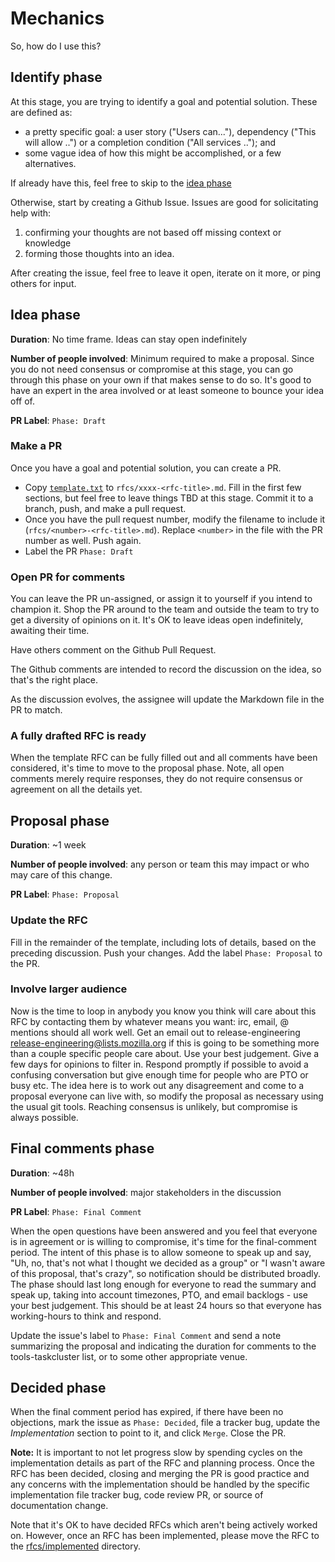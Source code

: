 # Mechanics

So, how do I use this?

## Identify phase

At this stage, you are trying to identify a goal and potential solution. These are defined as:

* a pretty specific goal: a user story ("Users can..."), dependency ("This will allow ..") or a completion condition ("All services .."); and
* some vague idea of how this might be accomplished, or a few alternatives.
  
If already have this, feel free to skip to the [idea phase](#idea-phase)

Otherwise, start by creating a Github Issue. Issues are good for solicitating help with:

1. confirming your thoughts are not based off missing context or knowledge
2. forming those thoughts into an idea.

After creating the issue, feel free to leave it open, iterate on it more, or ping others for input. 

## Idea phase

**Duration**: No time frame. Ideas can stay open indefinitely

**Number of people involved**: Minimum required to make a proposal. Since you do not need consensus or compromise at this stage, you can go through this phase on your own if that makes sense to do so. It's good to have an expert in the area involved or at least someone to bounce your idea off of.

**PR Label**: `Phase: Draft`

### Make a PR

Once you have a goal and potential solution, you can create a PR.

* Copy [`template.txt`](rfcs/template.txt) to `rfcs/xxxx-<rfc-title>.md`.
  Fill in the first few sections, but feel free to leave things TBD at this stage.
  Commit it to a branch, push, and make a pull request.
* Once you have the pull request number, modify the filename to include it (`rfcs/<number>-<rfc-title>.md`).
  Replace `<number>` in the file with the PR number as well.
  Push again.
* Label the PR `Phase: Draft`

### Open PR for comments

You can leave the PR un-assigned, or assign it to yourself if you intend to champion it.
Shop the PR around to the team and outside the team to try to get a diversity of opinions on it.
It's OK to leave ideas open indefinitely, awaiting their time.

Have others comment on the Github Pull Request.

The Github comments are intended to record the discussion on the idea, so that's the right place.

As the discussion evolves, the assignee will update the Markdown file in the PR to match.

### A fully drafted RFC is ready

When the template RFC can be fully filled out and all comments have been considered, it's time to move to the proposal phase. Note, all open comments merely require responses, they do not require consensus or agreement on all the details yet.

## Proposal phase

**Duration**: ~1 week

**Number of people involved**: any person or team this may impact or who may care of this change. 

**PR Label**: `Phase: Proposal`

### Update the RFC

Fill in the remainder of the template, including lots of details, based on the preceding discussion. Push your changes. Add the label `Phase: Proposal` to the PR.

### Involve larger audience

Now is the time to loop in anybody you know you think will care about this RFC by contacting them by whatever means you want: irc, email, @ mentions should all work well. Get an email out to release-engineering <release-engineering@lists.mozilla.org> if this is going to be something more than a couple specific people care about. Use your best judgement.  Give a few days for opinions to filter in. Respond promptly if possible to avoid a confusing conversation but give enough time for people who are PTO or busy etc. The idea here is to work out any disagreement and come to a proposal everyone can live with, so modify the proposal as necessary using the usual git tools. Reaching consensus is unlikely, but compromise is always possible.

## Final comments phase

**Duration**: ~48h

**Number of people involved**: major stakeholders in the discussion

**PR Label**: `Phase: Final Comment`

When the open questions have been answered and you feel that everyone is in agreement or is willing to compromise, it's time for the final-comment period.  The intent of this phase is to allow someone to speak up and say, "Uh, no, that's not what I thought we decided as a group" or "I wasn't aware of this proposal, that's crazy", so notification should be distributed broadly.  The phase should last long enough for everyone to read the summary and speak up, taking into account timezones, PTO, and email backlogs - use your best judgement.  This should be at least 24 hours so that everyone has working-hours to think and respond.

Update the issue's label to `Phase: Final Comment` and send a note summarizing the proposal and indicating the duration for comments to the tools-taskcluster list, or to some other appropriate venue.

## Decided phase

When the final comment period has expired, if there have been no objections, mark the issue as `Phase: Decided`, file a tracker bug, update the *Implementation* section to point to it, and click `Merge`. Close the PR.

**Note:** It is important to not let progress slow by spending cycles on the implementation details as part of the RFC and planning process. Once the RFC has been decided, closing and merging the PR is good practice and any concerns with the implementation should be handled by the specific implementation file tracker bug, code review PR, or source of documentation change.

Note that it's OK to have decided RFCs which aren't being actively worked on. However, once an RFC has been implemented, please move the RFC to the [rfcs/implemented](rfcs/implemented) directory.
